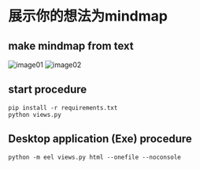 # 展示你的想法为mindmap
## make mindmap from text

![image01](https://github.com/yqty/ChatGPT--mindemap/blob/main/images/image-01.png)
![image02](https://github.com/yqty/ChatGPT--mindemap/blob/main/images/image-02.png)

## start procedure

```
pip install -r requirements.txt
python views.py
```

## Desktop application (Exe) procedure
```
python -m eel views.py html --onefile --noconsole
```
